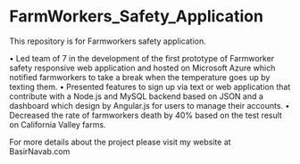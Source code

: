 # FarmWorkers_Safety_Application
This repository is for Farmworkers safety application. 

• Led team of 7 in the development of the first prototype of Farmworker safety responsive web application and hosted on Microsoft Azure which notified farmworkers to take a break when the temperature goes up by texting them.
• Presented features to sign up via text or web application that contribute with a Node.js and MySQL backend based on JSON and a dashboard which design by Angular.js for users to manage their accounts.
• Decreased the rate of farmworkers death by 40% based on the test result on California Valley farms. 

For more details about the project please visit my website at BasirNavab.com
